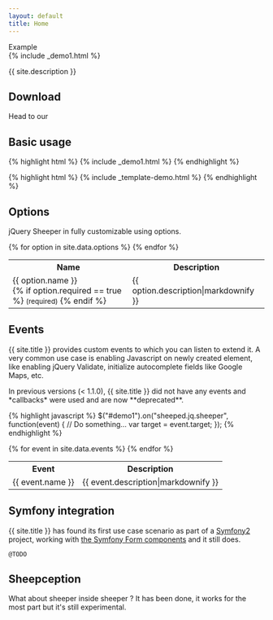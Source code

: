 ```yaml
---
layout: default
title: Home
---
```


<div class="card-demo">
  <div class="card-block">
    <div class="demo-label">Example</div>
    {% include _demo1.html %}
    <script id="demo1-prototype" type="text/template">
      {% include _template-demo.html %}
    </script>
  </div>
</div>

{{ site.description }}

## Download

Head to our

## Basic usage

{% highlight html %}
  {% include _demo1.html %}
{% endhighlight %}

{% highlight html %}
  {% include _template-demo.html %}
{% endhighlight %}

## Options

jQuery Sheeper in fully customizable using options.

<table>
    <tr>
        <th>Name</th>
        <th>Description</th>
    </tr>
    {% for option in site.data.options %}
        <tr>
            <td>
                <span class="docs-highlight">
                    {{ option.name }}<br />
                    {% if option.required == true %}
                        <small class="docs-required">(required)</small>
                    {% endif %}
                </span>
            </td>
            <td>{{ option.description|markdownify }}</td>
        </tr>
    {% endfor %}
</table>

## Events

{{ site.title }} provides custom events to which you can listen to extend it. A very common use case is enabling Javascript on newly created element, like enabling jQuery Validate, initialize autocomplete fields like Google Maps, etc.

<div class="message">
  In previous versions (< 1.1.0), {{ site.title }} did not have any events and *callbacks* were used and are now **deprecated**.
</div>

{% highlight javascript %}
$("#demo1").on("sheeped.jq.sheeper", function(event) {
    // Do something...
    var target = event.target;
});
{% endhighlight %}

<table>
    <tr>
        <th>Event</th>
        <th>Description</th>
    </tr>
    {% for event in site.data.events %}
        <tr>
            <td>
                <span class="docs-highlight">{{ event.name }}</span>
            </td>
            <td>{{ event.description|markdownify }}</td>
        </tr>
    {% endfor %}
</table>

## Symfony integration

{{ site.title }} has found its first use case scenario as part of a [Symfony2](https://symfony.com/) project, working with [the Symfony Form components](http://symfony.com/doc/current/components/form/introduction.html) and it still does.

`@TODO`

## Sheepception

What about sheeper inside sheeper ? It has been done, it works for the most part but it's still experimental.

